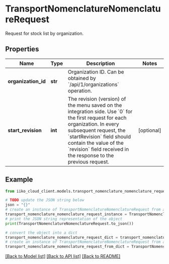 # TransportNomenclatureNomenclatureRequest

Request for stock list by organization.

## Properties

Name | Type | Description | Notes
------------ | ------------- | ------------- | -------------
**organization_id** | **str** | Organization ID.                Can be obtained by &#x60;/api/1/organizations&#x60; operation. | 
**start_revision** | **int** | The revision (version) of the menu saved on the integration side.  Use &#x60;0&#x60; for the first request for each organization. In every subsequent request,  the &#x60;startRevision&#x60; field should contain the value of the &#x60;revision&#x60; field received  in the response to the previous request. | [optional] 

## Example

```python
from iiko_cloud_client.models.transport_nomenclature_nomenclature_request import TransportNomenclatureNomenclatureRequest

# TODO update the JSON string below
json = "{}"
# create an instance of TransportNomenclatureNomenclatureRequest from a JSON string
transport_nomenclature_nomenclature_request_instance = TransportNomenclatureNomenclatureRequest.from_json(json)
# print the JSON string representation of the object
print(TransportNomenclatureNomenclatureRequest.to_json())

# convert the object into a dict
transport_nomenclature_nomenclature_request_dict = transport_nomenclature_nomenclature_request_instance.to_dict()
# create an instance of TransportNomenclatureNomenclatureRequest from a dict
transport_nomenclature_nomenclature_request_from_dict = TransportNomenclatureNomenclatureRequest.from_dict(transport_nomenclature_nomenclature_request_dict)
```
[[Back to Model list]](../README.md#documentation-for-models) [[Back to API list]](../README.md#documentation-for-api-endpoints) [[Back to README]](../README.md)


